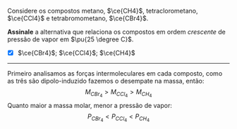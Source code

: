 Considere os compostos metano, $\ce{CH4}$, tetraclorometano, $\ce{CCl4}$ e tetrabromometano, $\ce{CBr4}$.

**Assinale** a alternativa que relaciona os compostos em ordem *crescente* de pressão de vapor em $\pu{25 \degree C}$.

- [x] $\ce{CBr4}$; $\ce{CCl4}$; $\ce{CH4}$

---

Primeiro analisamos as forças intermoleculares em cada composto, como as três são dipolo-induzido fazemos o desempate na massa, então:
$$M_{CBr_{4}}>M_{CCl_{4}}>M_{CH_{4}}$$
Quanto maior a massa molar, menor a pressão de vapor:
$$P_{CBr_{4}}<P_{CCl_{4}}<P_{CH_{4}}$$
